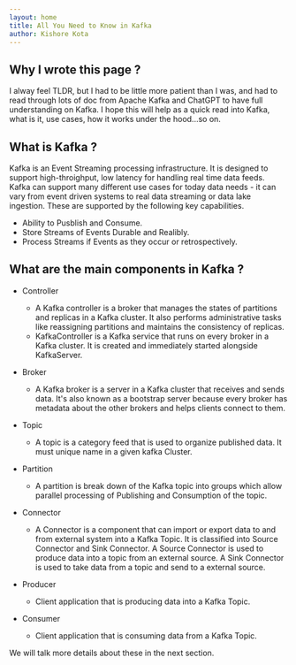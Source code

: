 ```yaml
---
layout: home
title: All You Need to Know in Kafka
author: Kishore Kota
---
```



## Why I wrote this page ?

I alway feel TLDR, but I had to be little more patient than I was, and had to read through lots of doc from Apache Kafka and ChatGPT to have full understanding on Kafka. I hope this will help as a quick read into Kafka, what is it, use cases, how it works under the hood...so on.

## What is Kafka ?

Kafka is an Event Streaming processing infrastructure. It is designed to support high-throighput, low latency for handling real time data feeds. Kafka can support many different use cases for today data needs - it can vary from event driven systems to  real data streaming or data lake ingestion. These are supported by the following key capabilities.

- Ability to Pusblish and Consume.
- Store Streams of Events Durable and Realibly.
- Process Streams if Events as they occur or retrospectively.


## What are the main components in Kafka ?

- Controller
  * A Kafka controller is a broker that manages the states of partitions and replicas in a Kafka cluster. It also performs administrative tasks like reassigning partitions and maintains the consistency of replicas. 
  * KafkaController is a Kafka service that runs on every broker in a Kafka cluster. It is created and immediately started alongside KafkaServer.

- Broker
  * A Kafka broker is a server in a Kafka cluster that receives and sends data. It's also known as a bootstrap server because every broker has metadata about the other brokers and helps clients connect to them.
- Topic
  * A topic is a category feed that is used to organize published data. It must unique name in a given kafka Cluster.
- Partition
  * A partition is break down of the Kafka topic into groups which allow  parallel processing of Publishing and Consumption of the topic.
- Connector
  * A Connector is a component that can import or export data to and from external system into a Kafka Topic. It is classified into Source Connector and Sink Connector. A Source Connector is used to produce data into a topic from an external source. A Sink Connector is used to take data from a topic and send to a external source.

- Producer
  * Client application that is producing data into a Kafka Topic.
- Consumer
  * Client application that is consuming data from a Kafka Topic.

  

We will talk more details about these in the next section.

